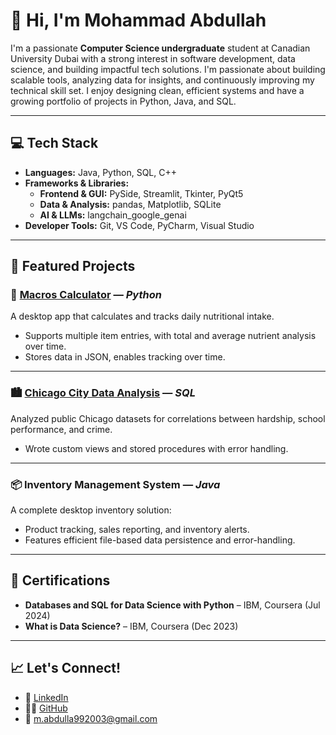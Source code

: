 # 👋 Hi, I'm Mohammad Abdullah

I'm a passionate **Computer Science undergraduate** student at Canadian University Dubai with a strong interest in software development, data science, and building impactful tech solutions. I'm passionate about building scalable tools, analyzing data for insights, and continuously improving my technical skill set. I enjoy designing clean, efficient systems and have a growing portfolio of projects in Python, Java, and SQL.

---

## 💻 Tech Stack

- **Languages:** Java, Python, SQL, C++
- **Frameworks & Libraries:**  
  - **Frontend & GUI:** PySide, Streamlit, Tkinter, PyQt5  
  - **Data & Analysis:** pandas, Matplotlib, SQLite  
  - **AI & LLMs:** langchain_google_genai   
- **Developer Tools:** Git, VS Code, PyCharm, Visual Studio

---

## 📂 Featured Projects

### 🥗 [Macros Calculator](https://github.com/Abdulla1x/Macros-Calculator) — *Python*
A desktop app that calculates and tracks daily nutritional intake.
- Supports multiple item entries, with total and average nutrient analysis over time.
- Stores data in JSON, enables tracking over time.

---

### 🏙️ [Chicago City Data Analysis](https://github.com/Abdulla1x/sql-assessments) — *SQL*
Analyzed public Chicago datasets for correlations between hardship, school performance, and crime.
- Wrote custom views and stored procedures with error handling.

---

### 📦 Inventory Management System — *Java*
A complete desktop inventory solution:
- Product tracking, sales reporting, and inventory alerts.
- Features efficient file-based data persistence and error-handling.

---

## 📜 Certifications

- **Databases and SQL for Data Science with Python** – IBM, Coursera (Jul 2024)  
- **What is Data Science?** – IBM, Coursera (Dec 2023)

---

## 📈 Let's Connect!

- 🔗 [LinkedIn](https://www.linkedin.com/in/abdulla1x/)
- 🧑‍💻 [GitHub](https://github.com/Abdulla1x)
- 📧 m.abdulla992003@gmail.com
